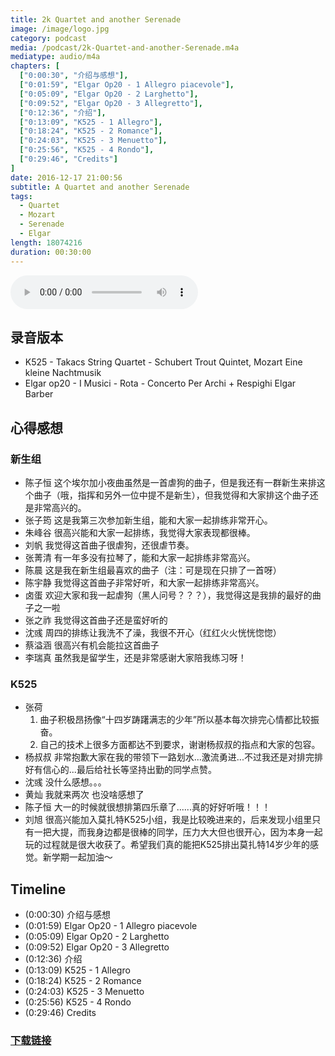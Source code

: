 ```yaml
---
title: 2k Quartet and another Serenade
image: /image/logo.jpg
category: podcast
media: /podcast/2k-Quartet-and-another-Serenade.m4a
mediatype: audio/m4a
chapters: [
  ["0:00:30", "介绍与感想"],
  ["0:01:59", "Elgar Op20 - 1 Allegro piacevole"],
  ["0:05:09", "Elgar Op20 - 2 Larghetto"],
  ["0:09:52", "Elgar Op20 - 3 Allegretto"],
  ["0:12:36", "介绍"],
  ["0:13:09", "K525 - 1 Allegro"],
  ["0:18:24", "K525 - 2 Romance"],
  ["0:24:03", "K525 - 3 Menuetto"],
  ["0:25:56", "K525 - 4 Rondo"],
  ["0:29:46", "Credits"]
]
date: 2016-12-17 21:00:56
subtitle: A Quartet and another Serenade
tags:
  - Quartet
  - Mozart
  - Serenade
  - Elgar
length: 18074216
duration: 00:30:00
---
```

<audio src="//static.sapu.gq/podcast/2k-Quartet-and-another-Serenade.m4a" controls preload="metadata"></audio>

## 录音版本
- K525 - Takacs String Quartet - Schubert Trout Quintet, Mozart Eine kleine Nachtmusik
- Elgar op20 - I Musici - Rota - Concerto Per Archi + Respighi Elgar Barber

<!--more-->
## 心得感想
### 新生组
- 陈子恒
  这个埃尔加小夜曲虽然是一首虐狗的曲子，但是我还有一群新生来排这个曲子（哦，指挥和另外一位中提不是新生），但我觉得和大家排这个曲子还是非常高兴的。
- 张子筠
  这是我第三次参加新生组，能和大家一起排练非常开心。
- 朱峰谷
  很高兴能和大家一起排练，我觉得大家表现都很棒。
- 刘帆
  我觉得这首曲子很虐狗，还很虐节奏。
- 张菁清
  有一年多没有拉琴了，能和大家一起排练非常高兴。
- 陈晨
  这是我在新生组最喜欢的曲子（注：可是现在只排了一首呀）
- 陈宇静
  我觉得这首曲子非常好听，和大家一起排练非常高兴。
- 卤蛋
  欢迎大家和我一起虐狗（黑人问号？？？），我觉得这是我排的最好的曲子之一啦
- 张之祚
  我觉得这首曲子还是蛮好听的
- 沈彧
  周四的排练让我洗不了澡，我很不开心（红红火火恍恍惚惚）
- 蔡溢涵
  很高兴有机会能拉这首曲子
- 李瑞真
  虽然我是留学生，还是非常感谢大家陪我练习呀！

### K525
- 张荷
  1. 曲子积极昂扬像“十四岁踌躇满志的少年”所以基本每次排完心情都比较振奋。
  2. 自己的技术上很多方面都达不到要求，谢谢杨叔叔的指点和大家的包容。
- 杨叔叔
  非常抱歉大家在我的带领下一路划水...激流勇进...不过我还是对排完排好有信心的...最后给社长等坚持出勤的同学点赞。
- 沈彧
  没什么感想。。。
- 黄灿
  我就来两次 也没啥感想了
- 陈子恒
  大一的时候就很想排第四乐章了......真的好好听哦！！！
- 刘旭
  很高兴能加入莫扎特K525小组，我是比较晚进来的，后来发现小组里只有一把大提，而我身边都是很棒的同学，压力大大但也很开心，因为本身一起玩的过程就是很大收获了。希望我们真的能把K525排出莫扎特14岁少年的感觉。新学期一起加油～

## Timeline
- (0:00:30) 介绍与感想
- (0:01:59) Elgar Op20 - 1 Allegro piacevole
- (0:05:09) Elgar Op20 - 2 Larghetto
- (0:09:52) Elgar Op20 - 3 Allegretto
- (0:12:36) 介绍
- (0:13:09) K525 - 1 Allegro
- (0:18:24) K525 - 2 Romance
- (0:24:03) K525 - 3 Menuetto
- (0:25:56) K525 - 4 Rondo
- (0:29:46) Credits

### [下载链接](//static.sapu.gq/podcast/2k-Quartet-and-another-Serenade.m4a)

